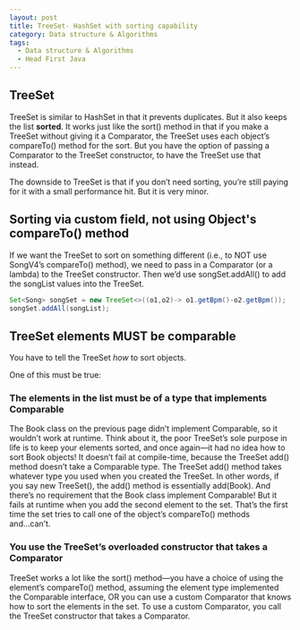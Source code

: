 ```yaml
---
layout: post
title: TreeSet- HashSet with sorting capability
category: Data structure & Algorithms
tags:
  - Data structure & Algorithms
  - Head First Java
---
```


## TreeSet
TreeSet is similar to HashSet in that it prevents duplicates. But it also keeps
the list **sorted**. It works just like the sort() method in that if you make a
TreeSet without giving it a Comparator, the TreeSet uses each object’s
compareTo() method for the sort. But you have the option of passing a
Comparator to the TreeSet constructor, to have the TreeSet use that instead.

The downside to TreeSet is that if you don’t need sorting, you’re still paying
for it with a small performance hit. But it is very minor.

## Sorting via custom field, not using Object's compareTo() method
If we want the TreeSet to sort on something different (i.e., to NOT use
SongV4’s compareTo() method), we need to pass in a Comparator (or a
lambda) to the TreeSet constructor. Then we’d use songSet.addAll() to add
the songList values into the TreeSet.

```java
Set<Song> songSet = new TreeSet<>((o1,o2)-> o1.getBpm()-o2.getBpm());
songSet.addAll(songList);
```

## TreeSet elements MUST be comparable
You have to tell the TreeSet *how* to sort objects.

One of this must be true:
### The elements in the list must be of a type that implements Comparable
The Book class on the previous page didn’t implement Comparable, so
it wouldn’t work at runtime. Think about it, the poor TreeSet’s sole
purpose in life is to keep your elements sorted, and once again—it had
no idea how to sort Book objects! It doesn’t fail at compile-time,
because the TreeSet add() method doesn’t take a Comparable type. The
TreeSet add() method takes whatever type you used when you created
the TreeSet. In other words, if you say new TreeSet<Book>(), the add()
method is essentially add(Book). And there’s no requirement that the
Book class implement Comparable! But it fails at runtime when you add
the second element to the set. That’s the first time the set tries to call one
of the object’s compareTo() methods and...can’t.

### You use the TreeSet’s overloaded constructor that takes a Comparator
TreeSet works a lot like the sort() method—you have a choice of using
the element’s compareTo() method, assuming the element type
implemented the Comparable interface, OR you can use a custom
Comparator that knows how to sort the elements in the set. To use a
custom Comparator, you call the TreeSet constructor that takes a
Comparator.







